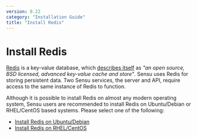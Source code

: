 ```yaml
---
version: 0.22
category: "Installation Guide"
title: "Install Redis"
---
```


# Install Redis

[Redis][redis] is a key-value database, which [describes itself][redis-about] as
_"an open source, BSD licensed, advanced key-value cache and store"_. Sensu uses
Redis for storing persistent data. Two Sensu services, the server and API,
require access to the same instance of Redis to function.

Although it is possible to install Redis on almost any modern operating system,
Sensu users are recommended to install Redis on Ubuntu/Debian or RHEL/CentOS
based systems. Please select one of the following:

- [Install Redis on Ubuntu/Debian](install-redis-on-ubuntu-debian)
- [Install Redis on RHEL/CentOS](install-redis-on-rhel-centos)

[redis]:            http://redis.io/
[redis-about]:      http://redis.io/topics/introduction
